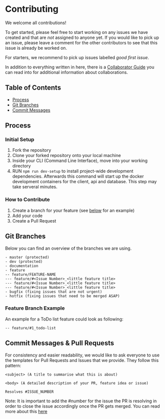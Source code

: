# Contributing

We welcome all contributions!

To get started, please feel free to start working on any issues we have created and that are _not_ assigned to anyone yet. If you would like to pick up an issue, please leave a comment for the other contributors to see that this issue is already be worked on.

For starters, we recommend to pick up issues labelled _good first issue_.

In addition to everything written in here, there is a [Collaborator Guide](https://github.com/chingu-voyages/ChinguResourceList/blob/development/docs/COLLABORATOR_GUIDE.md) you can read into for additional information about collaborations.

## Table of Contents

- [Process](#process)
- [Git Branches](#git-branches)
- [Commit Messages](#commit-messages)

## Process

### Initial Setup

1. Fork the repository
2. Clone your forked repository onto your local machine
3. Inside your CLI (Command Line Interface), move into your working directory
4. RUN `npm run dev-setup` to install project-wide development dependencies. Afterwards this command will start up the docker development containers for the client, api and database. This step may take serveral minutes.

### How to Contribute

1. Create a branch for your feature (see [below](#feature-branch-example) for an example)
2. Add your code
3. Create a Pull Request

## Git Branches

Below you can find an overview of the branches we are using.

```
- master (protected)
- dev (protected)
- documentation
- feature
-- feature/FEATURE-NAME
--- feature/#<Issue Number>_<little feature title>
--- feature/#<Issue Number>_<little feature title>
--- feature/#<Issue Number>_<little feature title>
- bugfix (fixing issues that are not urgent)
- hotfix (fixing issues that need to be merged ASAP)
```

### Feature Branch Example

An example for a ToDo list feature could look as following:

```
-- feature/#1_todo-list
```

## Commit Messages & Pull Requests

For consistency and easier readability, we would like to ask everyone to use the templates for Pull Requests and Issues that we provide.
They follow this pattern:

```
<subject> (A title to summarise what this is about)

<body> (A detailed description of your PR, feature idea or issue)

Resolves #ISSUE_NUMBER
```

Note: It is important to add the #number for the issue the PR is resolving in order to close the issue accordingly once the PR gets merged. You can read more about this [here](https://docs.github.com/en/free-pro-team@latest/github/managing-your-work-on-github/linking-a-pull-request-to-an-issue)
